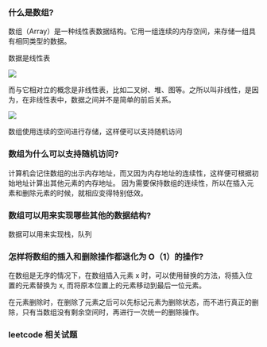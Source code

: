 ### 什么是数组?

数组（Array）是一种线性表数据结构。它用一组连续的内存空间，来存储一组具有相同类型的数据。

数据是线性表

![](https://gitee.com/xiaoxiunique/picgo-image/raw/master/20200305222150.png)

而与它相对立的概念是非线性表，比如二叉树、堆、图等。之所以叫非线性，是因为，在非线性表中，数据之间并不是简单的前后关系。

![](https://gitee.com/xiaoxiunique/picgo-image/raw/master/20200305222239.png)

数组使用连续的空间进行存储，这样便可以支持随机访问


### 数组为什么可以支持随机访问?

计算机会记住数组的出示内存地址，而又因为内存地址的连续性，这样便可根据初始地址计算出其他元素的内存地址。
因为需要保持数组的连续性，所以在插入元素和删除元素的时候，就相应变得特别低效。

### 数组可以用来实现哪些其他的数据结构?

数据可以用来实现栈，队列

### 怎样将数组的插入和删除操作都退化为 O（1）的操作?

在数组是无序的情况下，在数组插入元素 x 时，可以使用替换的方法，将插入位置的元素替换为 x, 而将原本位置上的元素移动到最后一位元素。

在元素删除时，在删除了元素之后可以先标记元素为删除状态，而不进行真正的删除，只有当数组没有剩余空间时，再进行一次统一的删除操作。

### leetcode 相关试题